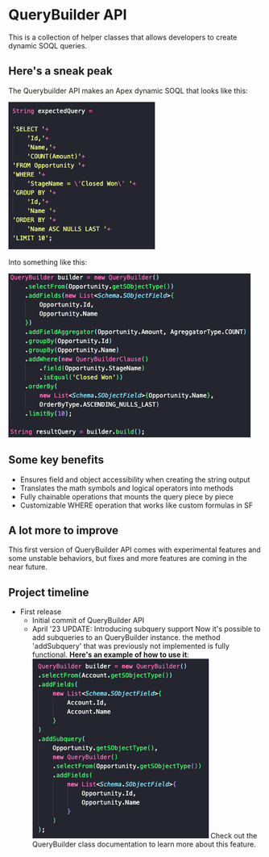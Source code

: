 # QueryBuilder API

This is a collection of helper classes that allows developers to create dynamic SOQL queries.

## Here's a sneak peak

The Querybuilder API makes an Apex dynamic SOQL that looks like this:

![soql-string](/docs/soql-string.png)

Into something like this:

![soql-querybuilder](/docs/soql-querybuilder.png)

## Some key benefits

* Ensures field and object accessibility when creating the string output
* Translates the math symbols and logical operators into methods
* Fully chainable operations that mounts the query piece by piece
* Customizable WHERE operation that works like custom formulas in SF 

## A lot more to improve

This first version of QueryBuilder API comes with experimental features and some unstable behaviors, but fixes and more features are coming in the near future.

## Project timeline

- First release
    - Initial commit of QueryBuilder API
    - April '23 UPDATE: Introducing subquery support
        Now it's possible to add subqueries to an QueryBuilder instance. the method 'addSubquery' that was previously not implemented is fully functional.
        **Here's an example of how to use it**:
        ![soql-querybuilder-subquery](/docs/soql-querybuilder-subquery.png)
        Check out the QueryBuilder class documentation to learn more about this feature.
